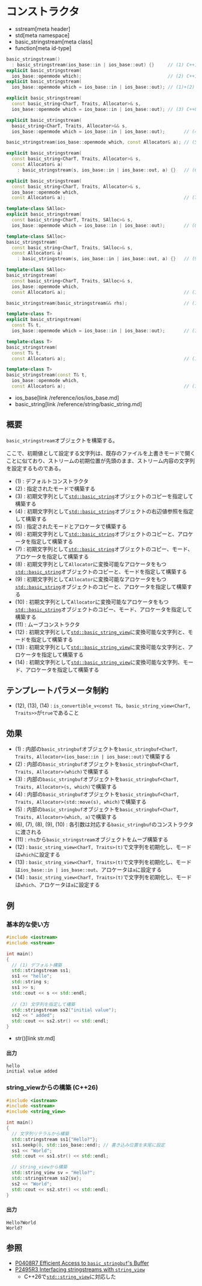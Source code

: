 # コンストラクタ
* sstream[meta header]
* std[meta namespace]
* basic_stringstream[meta class]
* function[meta id-type]

```cpp
basic_stringstream()
  : basic_stringstream(ios_base::in | ios_base::out) {}     // (1) C++11
explicit basic_stringstream(
  ios_base::openmode which);                                // (2) C++11
explicit basic_stringstream(
  ios_base::openmode which = ios_base::in | ios_base::out); // (1)+(2) C++03

explicit basic_stringstream(
  const basic_string<CharT, Traits, Allocator>& s,
  ios_base::openmode which = ios_base::in | ios_base::out); // (3) C++03

explicit basic_stringstream(
  basic_string<CharT, Traits, Allocator>&& s,
  ios_base::openmode which = ios_base::in | ios_base::out);       // (4) C++20

basic_stringstream(ios_base::openmode which, const Allocator& a); // (5) C++20

explicit basic_stringstream(
  const basic_string<CharT, Traits, Allocator>& s,
  const Allocator& a)
    : basic_stringstream(s, ios_base::in | ios_base::out, a) {}   // (6) C++20

explicit basic_stringstream(
  const basic_string<CharT, Traits, Allocator>& s,
  ios_base::openmode which,
  const Allocator& a);                                            // (7) C++20

template<class SAlloc>
explicit basic_stringstream(
  const basic_string<CharT, Traits, SAlloc>& s,
  ios_base::openmode which = ios_base::in | ios_base::out);       // (8) C++20

template<class SAlloc>
basic_stringstream(
  const basic_string<CharT, Traits, SAlloc>& s,
  const Allocator& a)
    : basic_stringstream(s, ios_base::in | ios_base::out, a) {}   // (9) C++20

template<class SAlloc>
basic_stringstream(
  const basic_string<CharT, Traits, SAlloc>& s,
  ios_base::openmode which,
  const Allocator& a);                                            // (10) C++20

basic_stringstream(basic_stringstream&& rhs);                     // (11) C++11

template<class T>
explicit basic_stringstream(
  const T& t,
  ios_base::openmode which = ios_base::in | ios_base::out);       // (12) C++26

template<class T>
basic_stringstream(
  const T& t,
  const Allocator& a);                                            // (13) C++26

template<class T>
basic_stringstream(const T& t,
  ios_base::openmode which,
  const Allocator& a);                                            // (14) C++26
```
* ios_base[link /reference/ios/ios_base.md]
* basic_string[link /reference/string/basic_string.md]

## 概要
`basic_stringstream`オブジェクトを構築する。

ここで、初期値として設定する文字列は、既存のファイルを上書きモードで開くことに似ており、ストリームの初期位置が先頭のまま、ストリーム内容の文字列を設定するものである。

- (1) : デフォルトコンストラクタ
- (2) : 指定されたモードで構築する
- (3) : 初期文字列として[`std::basic_string`](/reference/string/basic_string.md)オブジェクトのコピーを指定して構築する
- (4) : 初期文字列として[`std::basic_string`](/reference/string/basic_string.md)オブジェクトの右辺値参照を指定して構築する
- (5) : 指定されたモードとアロケータで構築する
- (6) : 初期文字列として[`std::basic_string`](/reference/string/basic_string.md)オブジェクトのコピーと、アロケータを指定して構築する
- (7) : 初期文字列として[`std::basic_string`](/reference/string/basic_string.md)オブジェクトのコピー、モード、アロケータを指定して構築する
- (8) : 初期文字列として`Allocator`に変換可能なアロケータをもつ[`std::basic_string`](/reference/string/basic_string.md)オブジェクトのコピーと、モードを指定して構築する
- (9) : 初期文字列として`Allocator`に変換可能なアロケータをもつ[`std::basic_string`](/reference/string/basic_string.md)オブジェクトのコピーと、アロケータを指定して構築する
- (10) : 初期文字列として`Allocator`に変換可能なアロケータをもつ[`std::basic_string`](/reference/string/basic_string.md)オブジェクトのコピー、モード、アロケータを指定して構築する
- (11) : ムーブコンストラクタ
- (12) : 初期文字列として[`std::basic_string_view`](/reference/string_view/basic_string_view.md)に変換可能な文字列と、モードを指定して構築する
- (13) : 初期文字列として[`std::basic_string_view`](/reference/string_view/basic_string_view.md)に変換可能な文字列と、アロケータを指定して構築する
- (14) : 初期文字列として[`std::basic_string_view`](/reference/string_view/basic_string_view.md)に変換可能な文字列、モード、アロケータを指定して構築する

## テンプレートパラメータ制約
- (12), (13), (14) : `is_convertible_v<const T&, basic_string_view<CharT, Traits>>`が`true`であること

## 効果
- (1) : 内部の`basic_stringbuf`オブジェクトを`basic_stringbuf<CharT, Traits, Allocator>(ios_base::in | ios_base::out)`で構築する
- (2) : 内部の`basic_stringbuf`オブジェクトを`basic_stringbuf<CharT, Traits, Allocator>(which)`で構築する
- (3) : 内部の`basic_stringbuf`オブジェクトを`basic_stringbuf<CharT, Traits, Allocator>(s, which)`で構築する
- (4) : 内部の`basic_stringbuf`オブジェクトを`basic_stringbuf<CharT, Traits, Allocator>(std::move(s), which)`で構築する
- (5) : 内部の`basic_stringbuf`オブジェクトを`basic_stringbuf<CharT, Traits, Allocator>(which, a)`で構築する
- (6), (7), (8), (9), (10) : 各引数は対応する`basic_stringbuf`のコンストラクタに渡される
- (11) : `rhs`から`basic_stringstream`オブジェクトをムーブ構築する
- (12) : `basic_string_view<CharT, Traits>(t)`で文字列を初期化し、モードは`which`に設定する
- (13) : `basic_string_view<CharT, Traits>(t)`で文字列を初期化し、モードは`ios_base::in | ios_base::out`、アロケータは`a`に設定する
- (14) : `basic_string_view<CharT, Traits>(t)`で文字列を初期化し、モードは`which`、アロケータは`a`に設定する


## 例
### 基本的な使い方
```cpp example
#include <iostream>
#include <sstream>

int main()
{
  // (1) デフォルト構築
  std::stringstream ss1;
  ss1 << "hello";
  std::string s;
  ss1 >> s;
  std::cout << s << std::endl;
  
  // (3) 文字列を指定して構築
  std::stringstream ss2("initial value");
  ss2 << " added";
  std::cout << ss2.str() << std::endl;
}
```
* str()[link str.md]

#### 出力
```
hello
initial value added
```

### string_viewからの構築 (C++26)
```cpp example
#include <iostream>
#include <sstream>
#include <string_view>

int main()
{
  // 文字列リテラルから構築
  std::stringstream ss1{"Hello?"};
  ss1.seekp(0, std::ios_base::end); // 書き込み位置を末尾に設定
  ss1 << "World";
  std::cout << ss1.str() << std::endl;

  // string_viewから構築
  std::string_view sv = "Hello?";
  std::stringstream ss2{sv};
  ss2 << "World";
  std::cout << ss2.str() << std::endl;
}
```

#### 出力
```
Hello?World
World?
```

## 参照
- [P0408R7 Efficient Access to `basic_stringbuf`'s Buffer](https://www.open-std.org/jtc1/sc22/wg21/docs/papers/2019/p0408r7.pdf)
- [P2495R3 Interfacing stringstreams with `string_view`](https://www.open-std.org/jtc1/sc22/wg21/docs/papers/2023/p2495r3.pdf)
    - C++26で[`std::string_view`](/reference/string_view/basic_string_view.md)に対応した
